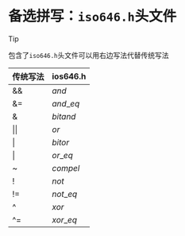 # 备选拼写：`iso646.h`头文件

> [!tip]
>
> 包含了`iso646.h`头文件可以用右边写法代替传统写法

| 传统写法 | ios646.h  |
| -------- | --------- |
| &&       | $and$     |
| &=       | $and\_eq$ |
| &        | $bitand$  |
| \|\|     | $or$      |
| \|       | $bitor$   |
| \|       | $or\_eq$  |
| ~        | $compel$  |
| !        | $not$     |
| !=       | $not\_eq$ |
| ^        | $xor$     |
| ^=       | $xor\_eq$ |